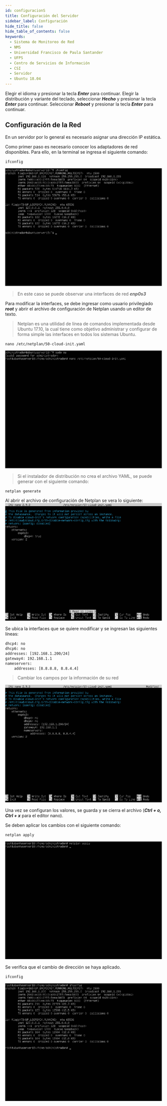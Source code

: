 ```yaml
---
id: configuracionS
title: Configuración del Servidor
sidebar_label: Configuración
hide_title: false
hide_table_of_contents: false
keywords:
  - Sistema de Monitoreo de Red
  - NMS
  - Universidad Francisco de Paula Santander
  - UFPS
  - Centro de Servicios de Información
  - CSI
  - Servidor
  - Ubuntu 18.04
---
```

Elegir el idioma y presionar la tecla **_Enter_** para continuar.
Elegir la distribución y variante del teclado, seleccionar **_Hecho_** y presionar la tecla **_Enter_** para continuar.
Seleccionar **_Reboot_** y presionar la tecla **_Enter_** para continuar.

## Configuración de la Red
En un servidor por lo general es necesario asignar una dirección IP estática.

Como primer paso es necesario conocer los adaptadores de red disponibles. Para ello, en la terminal se ingresa el siguiente comando:

```console
ifconfig
```

![alt text](../img/server23.png 'Interfaces disponibles')

> En este caso se puede observar una interfaces de red **_enp0s3_**

Para modificar la interfaces, se debe ingresar como usuario privilegiado **_root_** y abrir el archivo de configuración de Netplan usando un editor de texto.

> Netplan es una utilidad de línea de comandos implementada desde Ubuntu 17.10, la cual tiene como objetivo administrar y configurar de forma simple las interfaces en todos los sistemas Ubuntu.

```console
nano /etc/netplan/50-cloud-init.yaml
```

![alt text](../img/server25.png 'Archivo de configuración Netplan')

> Si el instalador de distribución no crea el archivo YAML, se puede generar con el siguiente comando:

```console
netplan generate
```
Al abrir el archivo de configuración de Netplan se vera lo siguiente:
![alt text](../img/server26.png 'Archivo de configuración Netplan')

Se ubica la interfaces que se quiere modificar y se ingresan las siguientes líneas:

```console
dhcp4: no
dhcp6: no
addresses: [192.168.1.200/24]
gateway4: 192.168.1.1
nameservers:
    addresses: [8.8.8.8, 8.8.4.4]
```

> Cambiar los campos por la información de su red

![alt text](../img/server27.png 'Archivo de configuración Netplan')

Una vez se configuran los valores, se guarda y se cierra el archivo (**_Ctrl + o, Ctrl + x_** para el editor nano).

Se deben aplicar los cambios con el siguiente comando:

```console
netplan apply
```
![alt text](../img/server29.png 'Aplicar cambios Netplan')

Se verifica que el cambio de dirección se haya aplicado.

```console
ifconfig
```

![alt text](../img/server30.png 'Interfaces disponibles')

